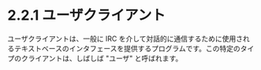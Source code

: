# 2.2.1 ユーザクライアント

ユーザクライアントは、一般に IRC を介して対話的に通信するために使用されるテキストベースのインタフェースを提供するプログラムです。この特定のタイプのクライアントは、しばしば "ユーザ" と呼ばれます。

